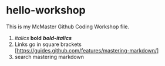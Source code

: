 # hello-workshop
This is my McMaster Github Coding Workshop file.

1. *italics*   **bold**   ***bold-italics***
2. Links go in square brackets [https://guides.github.com/features/mastering-markdown/]
3. search mastering markdown
